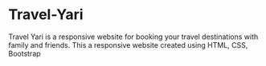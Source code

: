 # Travel-Yari
Travel Yari is a responsive website for booking your travel destinations with family and friends. This a responsive website created using HTML, CSS, Bootstrap
